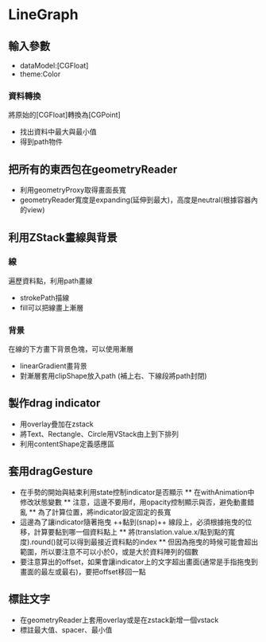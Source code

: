 #  LineGraph

## 輸入參數
  * dataModel:[CGFloat]
  * theme:Color
  
### 資料轉換
  將原始的[CGFloat]轉換為[CGPoint]
  * 找出資料中最大與最小值
  * 得到path物件

## 把所有的東西包在geometryReader
  * 利用geometryProxy取得畫面長寬
  * geometryReader寬度是expanding(延伸到最大)，高度是neutral(根據容器內的view)

## 利用ZStack畫線與背景
### 線
  遍歷資料點，利用path畫線
  * strokePath描線
  * fill可以把線畫上漸層

### 背景
  在線的下方畫下背景色塊，可以使用漸層
  * linearGradient畫背景
  * 對漸層套用clipShape放入path (補上右、下線段將path封閉)

## 製作drag indicator
  * 用overlay疊加在zstack
  * 將Text、Rectangle、Circle用VStack由上到下排列
  * 利用contentShape定義感應區
## 套用dragGesture
  * 在手勢的開始與結束利用state控制indicator是否顯示
    ** 在withAnimation中修改狀態變數
    ** 注意，這邊不要用if，用opacity控制顯示與否，避免動畫錯亂
    ** 為了計算位置，將indicator設定固定的長寬
  * 這邊為了讓indicator隨著拖曳 ++黏到(snap)++ 線段上，必須根據拖曳的位移，計算要黏到哪一個資料點上
    ** 將(translation.value.x/點到點的寬度).round()就可以得到最接近資料點的index
    ** 但因為拖曳的時候可能會超出範圍，所以要注意不可以小於0，或是大於資料陣列的個數
  * 要注意算出的offset，如果會讓indicator上的文字超出畫面(通常是手指拖曳到畫面的最左或最右)，要把offset移回一點

## 標註文字
  * 在geometryReader上套用overlay或是在zstack新增一個vstack
  * 標註最大值、spacer、最小值
  
